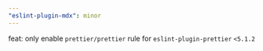 ```yaml
---
"eslint-plugin-mdx": minor
---
```


feat: only enable `prettier/prettier` rule for `eslint-plugin-prettier` `<5.1.2`
